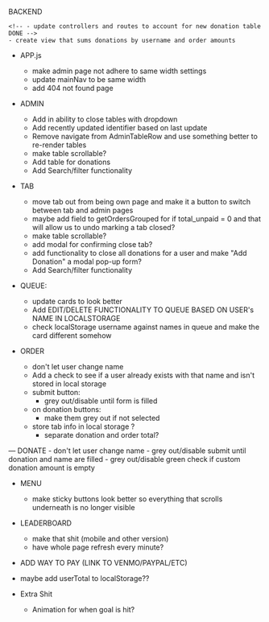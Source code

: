 BACKEND
<!-- - double check isPaid and updatePaid logic with frontend code DONE -->
    <!-- - update controllers and routes to account for new donation table DONE -->
    - create view that sums donations by username and order amounts

<!-- FRONTEND -->
<!-- - go through and update routes/paths from old frontend DONE -->

- APP.js
    - make admin page not adhere to same width settings
    - update mainNav to be same width
    - add 404 not found page

- ADMIN
    <!-- - figure out how to load all orders and filter accordingly DONE
    - add functionality to update paid/completed/delete DONE
    - add comments into rows that have them DONE -->
    - Add in ability to close tables with dropdown
    - Add recently updated identifier based on last update
    - Remove navigate from AdminTableRow and use something better to re-render tables
    <!-- - add a tab section to close tabs and check values DONE -->
    - make table scrollable?
    - Add table for donations
    - Add Search/filter functionality

- TAB
    - move tab out from being own page and make it a button to switch between tab and admin pages
    <!-- - finish building out functionality in TabTableRow DONE -->
    - maybe add field to getOrdersGrouped for if total_unpaid = 0 and that will allow us to undo marking a tab closed?
    <!-- - figure out donations DONE -->
    - make table scrollable?
    <!-- - redo table to align with new backend queries and view DONE -->
    <!-- - add separate queries for paid/unpaid? DONE -->
    - add modal for confirming close tab?
    - add functionality to close all donations for a user and make "Add Donation" a modal pop-up form?
    - Add Search/filter functionality

- QUEUE:
    <!-- - Go through queue, queueList, queueItem and update to match what is returned from database DONE -->
    - update cards to look better
    - Add EDIT/DELETE FUNCTIONALITY TO QUEUE BASED ON USER's NAME IN LOCALSTORAGE
    - check localStorage username against names in queue and make the card different somehow

- ORDER
    <!-- - make it where form can't be submitted if any inputs are blank DONE
    - add option to enter in own drink DONE
    - Save username to local storage DONE -->
    - don't let user change name
    - Add a check to see if a user already exists with that name and isn't stored in local storage
    <!-- - add donation field DONE -->
    - submit button:
        - grey out/disable until form is filled
    - on donation buttons:
        - make them grey out if not selected
        <!-- - add field popup if other is selected DONE -->
        <!-- - if other is selected, update OTHER to reflect value chosen DONE -->
    - store tab info in local storage ?
        - separate donation and order total?
    <!-- - update both ends to account for new donation table DONE -->

— DONATE
    - don't let user change name
    <!-- - make that shit DONE -->
    - grey out/disable submit until donation and name are filled
    - grey out/disable green check if custom donation amount is empty

- MENU
    <!-- - make it where clicking "Add to Order" populates form in Order page DONE -->
    <!-- — make top buttons sticky and actually redirect to different sections of the page DONE -->
    - make sticky buttons look better so everything that scrolls underneath is no longer visible

- LEADERBOARD
    - make that shit (mobile and other version)
    <!-- - add sum query to backend to get total of all orders submitted DONE -->
    - have whole page refresh every minute?
    <!-- - UPDATE backend to total order_totals and total_donated DONE -->

- ADD WAY TO PAY (LINK TO VENMO/PAYPAL/ETC)
- maybe add userTotal to localStorage??

- Extra Shit
    - Animation for when goal is hit?